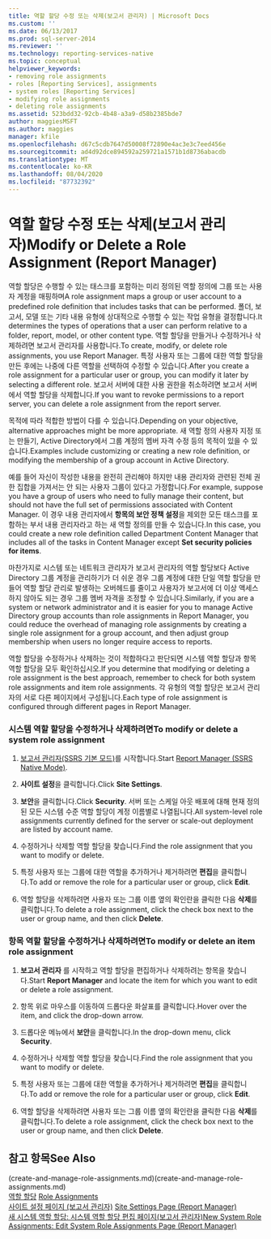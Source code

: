 ```yaml
---
title: 역할 할당 수정 또는 삭제(보고서 관리자) | Microsoft Docs
ms.custom: ''
ms.date: 06/13/2017
ms.prod: sql-server-2014
ms.reviewer: ''
ms.technology: reporting-services-native
ms.topic: conceptual
helpviewer_keywords:
- removing role assignments
- roles [Reporting Services], assignments
- system roles [Reporting Services]
- modifying role assignments
- deleting role assignments
ms.assetid: 523bdd32-92cb-4b48-a3a9-d58b2385bde7
author: maggiesMSFT
ms.author: maggies
manager: kfile
ms.openlocfilehash: d67c5cdb7647d50008f72890e4ac3e3c7eed456e
ms.sourcegitcommit: ad4d92dce894592a259721a1571b1d8736abacdb
ms.translationtype: MT
ms.contentlocale: ko-KR
ms.lasthandoff: 08/04/2020
ms.locfileid: "87732392"
---
```

# <a name="modify-or-delete-a-role-assignment-report-manager"></a><span data-ttu-id="5ea56-102">역할 할당 수정 또는 삭제(보고서 관리자)</span><span class="sxs-lookup"><span data-stu-id="5ea56-102">Modify or Delete a Role Assignment (Report Manager)</span></span>
  <span data-ttu-id="5ea56-103">역할 할당은 수행할 수 있는 태스크를 포함하는 미리 정의된 역할 정의에 그룹 또는 사용자 계정을 매핑하며</span><span class="sxs-lookup"><span data-stu-id="5ea56-103">A role assignment maps a group or user account to a predefined role definition that includes tasks that can be performed.</span></span> <span data-ttu-id="5ea56-104">폴더, 보고서, 모델 또는 기타 내용 유형에 상대적으로 수행할 수 있는 작업 유형을 결정합니다.</span><span class="sxs-lookup"><span data-stu-id="5ea56-104">It determines the types of operations that a user can perform relative to a folder, report, model, or other content type.</span></span> <span data-ttu-id="5ea56-105">역할 할당을 만들거나 수정하거나 삭제하려면 보고서 관리자를 사용합니다.</span><span class="sxs-lookup"><span data-stu-id="5ea56-105">To create, modify, or delete role assignments, you use Report Manager.</span></span> <span data-ttu-id="5ea56-106">특정 사용자 또는 그룹에 대한 역할 할당을 만든 후에는 나중에 다른 역할을 선택하여 수정할 수 있습니다.</span><span class="sxs-lookup"><span data-stu-id="5ea56-106">After you create a role assignment for a particular user or group, you can modify it later by selecting a different role.</span></span> <span data-ttu-id="5ea56-107">보고서 서버에 대한 사용 권한을 취소하려면 보고서 서버에서 역할 할당을 삭제합니다.</span><span class="sxs-lookup"><span data-stu-id="5ea56-107">If you want to revoke permissions to a report server, you can delete a role assignment from the report server.</span></span>  
  
 <span data-ttu-id="5ea56-108">목적에 따라 적합한 방법이 다를 수 있습니다.</span><span class="sxs-lookup"><span data-stu-id="5ea56-108">Depending on your objective, alternative approaches might be more appropriate.</span></span> <span data-ttu-id="5ea56-109">새 역할 정의 사용자 지정 또는 만들기, Active Directory에서 그룹 계정의 멤버 자격 수정 등의 목적이 있을 수 있습니다.</span><span class="sxs-lookup"><span data-stu-id="5ea56-109">Examples include customizing or creating a new role definition, or modifying the membership of a group account in Active Directory.</span></span>  
  
 <span data-ttu-id="5ea56-110">예를 들어 자신이 작성한 내용을 완전히 관리해야 하지만 내용 관리자와 관련된 전체 권한 집합을 가져서는 안 되는 사용자 그룹이 있다고 가정합니다.</span><span class="sxs-lookup"><span data-stu-id="5ea56-110">For example, suppose you have a group of users who need to fully manage their content, but should not have the full set of permissions associated with Content Manager.</span></span> <span data-ttu-id="5ea56-111">이 경우 내용 관리자에서 **항목의 보안 정책 설정**을 제외한 모든 태스크를 포함하는 부서 내용 관리자라고 하는 새 역할 정의를 만들 수 있습니다.</span><span class="sxs-lookup"><span data-stu-id="5ea56-111">In this case, you could create a new role definition called Department Content Manager that includes all of the tasks in Content Manager except **Set security policies for items**.</span></span>  
  
 <span data-ttu-id="5ea56-112">마찬가지로 시스템 또는 네트워크 관리자가 보고서 관리자의 역할 할당보다 Active Directory 그룹 계정을 관리하기가 더 쉬운 경우 그룹 계정에 대한 단일 역할 할당을 만들어 역할 할당 관리로 발생하는 오버헤드를 줄이고 사용자가 보고서에 더 이상 액세스하지 않아도 되는 경우 그룹 멤버 자격을 조정할 수 있습니다.</span><span class="sxs-lookup"><span data-stu-id="5ea56-112">Similarly, if you are a system or network administrator and it is easier for you to manage Active Directory group accounts than role assignments in Report Manager, you could reduce the overhead of managing role assignments by creating a single role assignment for a group account, and then adjust group membership when users no longer require access to reports.</span></span>  
  
 <span data-ttu-id="5ea56-113">역할 할당을 수정하거나 삭제하는 것이 적합하다고 판단되면 시스템 역할 할당과 항목 역할 할당을 모두 확인하십시오.</span><span class="sxs-lookup"><span data-stu-id="5ea56-113">If you determine that modifying or deleting a role assignment is the best approach, remember to check for both system role assignments and item role assignments.</span></span> <span data-ttu-id="5ea56-114">각 유형의 역할 할당은 보고서 관리자의 서로 다른 페이지에서 구성됩니다.</span><span class="sxs-lookup"><span data-stu-id="5ea56-114">Each type of role assignment is configured through different pages in Report Manager.</span></span>  
  
### <a name="to-modify-or-delete-a-system-role-assignment"></a><span data-ttu-id="5ea56-115">시스템 역할 할당을 수정하거나 삭제하려면</span><span class="sxs-lookup"><span data-stu-id="5ea56-115">To modify or delete a system role assignment</span></span>  
  
1.  <span data-ttu-id="5ea56-116">[보고서 관리자&#40;SSRS 기본 모드&#41;](../report-manager-ssrs-native-mode.md)를 시작합니다.</span><span class="sxs-lookup"><span data-stu-id="5ea56-116">Start [Report Manager  &#40;SSRS Native Mode&#41;](../report-manager-ssrs-native-mode.md).</span></span>  
  
2.  <span data-ttu-id="5ea56-117">**사이트 설정**을 클릭합니다.</span><span class="sxs-lookup"><span data-stu-id="5ea56-117">Click **Site Settings**.</span></span>  
  
3.  <span data-ttu-id="5ea56-118">**보안**을 클릭합니다.</span><span class="sxs-lookup"><span data-stu-id="5ea56-118">Click **Security**.</span></span> <span data-ttu-id="5ea56-119">서버 또는 스케일 아웃 배포에 대해 현재 정의된 모든 시스템 수준 역할 할당이 계정 이름별로 나열됩니다.</span><span class="sxs-lookup"><span data-stu-id="5ea56-119">All system-level role assignments currently defined for the server or scale-out deployment are listed by account name.</span></span>  
  
4.  <span data-ttu-id="5ea56-120">수정하거나 삭제할 역할 할당을 찾습니다.</span><span class="sxs-lookup"><span data-stu-id="5ea56-120">Find the role assignment that you want to modify or delete.</span></span>  
  
5.  <span data-ttu-id="5ea56-121">특정 사용자 또는 그룹에 대한 역할을 추가하거나 제거하려면 **편집**을 클릭합니다.</span><span class="sxs-lookup"><span data-stu-id="5ea56-121">To add or remove the role for a particular user or group, click **Edit**.</span></span>  
  
6.  <span data-ttu-id="5ea56-122">역할 할당을 삭제하려면 사용자 또는 그룹 이름 옆의 확인란을 클릭한 다음 **삭제**를 클릭합니다.</span><span class="sxs-lookup"><span data-stu-id="5ea56-122">To delete a role assignment, click the check box next to the user or group name, and then click **Delete**.</span></span>  
  
### <a name="to-modify-or-delete-an-item-role-assignment"></a><span data-ttu-id="5ea56-123">항목 역할 할당을 수정하거나 삭제하려면</span><span class="sxs-lookup"><span data-stu-id="5ea56-123">To modify or delete an item role assignment</span></span>  
  
1.  <span data-ttu-id="5ea56-124">**보고서 관리자** 를 시작하고 역할 할당을 편집하거나 삭제하려는 항목을 찾습니다.</span><span class="sxs-lookup"><span data-stu-id="5ea56-124">Start **Report Manager** and locate the item for which you want to edit or delete a role assignment.</span></span>  
  
2.  <span data-ttu-id="5ea56-125">항목 위로 마우스를 이동하여 드롭다운 화살표를 클릭합니다.</span><span class="sxs-lookup"><span data-stu-id="5ea56-125">Hover over the item, and click the drop-down arrow.</span></span>  
  
3.  <span data-ttu-id="5ea56-126">드롭다운 메뉴에서 **보안**을 클릭합니다.</span><span class="sxs-lookup"><span data-stu-id="5ea56-126">In the drop-down menu, click **Security**.</span></span>  
  
4.  <span data-ttu-id="5ea56-127">수정하거나 삭제할 역할 할당을 찾습니다.</span><span class="sxs-lookup"><span data-stu-id="5ea56-127">Find the role assignment that you want to modify or delete.</span></span>  
  
5.  <span data-ttu-id="5ea56-128">특정 사용자 또는 그룹에 대한 역할을 추가하거나 제거하려면 **편집**을 클릭합니다.</span><span class="sxs-lookup"><span data-stu-id="5ea56-128">To add or remove the role for a particular user or group, click **Edit**.</span></span>  
  
6.  <span data-ttu-id="5ea56-129">역할 할당을 삭제하려면 사용자 또는 그룹 이름 옆의 확인란을 클릭한 다음 **삭제**를 클릭합니다.</span><span class="sxs-lookup"><span data-stu-id="5ea56-129">To delete a role assignment, click the check box next to the user or group name, and then click **Delete**.</span></span>  
  
## <a name="see-also"></a><span data-ttu-id="5ea56-130">참고 항목</span><span class="sxs-lookup"><span data-stu-id="5ea56-130">See Also</span></span>  
 <span data-ttu-id="5ea56-131">(create-and-manage-role-assignments.md)</span><span class="sxs-lookup"><span data-stu-id="5ea56-131">(create-and-manage-role-assignments.md)</span></span>   
 <span data-ttu-id="5ea56-132">[역할 할당](role-assignments.md) </span><span class="sxs-lookup"><span data-stu-id="5ea56-132">[Role Assignments](role-assignments.md) </span></span>  
 <span data-ttu-id="5ea56-133">[사이트 설정 페이지 &#40;보고서 관리자&#41;](../site-settings-page-report-manager.md) </span><span class="sxs-lookup"><span data-stu-id="5ea56-133">[Site Settings Page &#40;Report Manager&#41;](../site-settings-page-report-manager.md) </span></span>  
 [<span data-ttu-id="5ea56-134">새 시스템 역할 할당: 시스템 역할 할당 편집 페이지&#40;보고서 관리자&#41;</span><span class="sxs-lookup"><span data-stu-id="5ea56-134">New System Role Assignments: Edit System Role Assignments Page &#40;Report Manager&#41;</span></span>](../new-system-role-assignments-edit-system-role-assignments-page-report-manager.md)  
  
  
